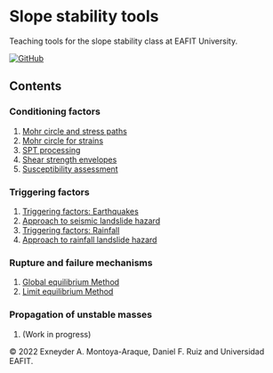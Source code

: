 # Slope stability tools

Teaching tools for the slope stability class at EAFIT University.

[![GitHub](https://img.shields.io/badge/jupyter-book-orange?style=for-the-badge&logo=jupyter&logoColor=orange)](https://appliedmechanics-eafit.github.io/slope_stability/)

## Contents

### Conditioning factors
1. [Mohr circle and stress paths](./notebooks/01_cond_factors/mohr_circles_and_stress_paths.ipynb)
1. [Mohr circle for strains](./notebooks/01_cond_factors/mohr_circles_for_strains.ipynb)
1. [SPT processing](./notebooks/01_cond_factors/spt_processing.ipynb)
1. [Shear strength envelopes](./notebooks/01_cond_factors/strength_envelopes.ipynb)
1. [Susceptibility assessment](./notebooks/01_cond_factors/landslide_susceptibility.ipynb)


### Triggering factors
1. [Triggering factors: Earthquakes](./notebooks/02_trigg_factors/infinite_slope_earthquake.ipynb)
1. [Approach to seismic landslide hazard](./notebooks/02_trigg_factors/infinite_slope_earthquake_spatial.ipynb)
1. [Triggering factors: Rainfall](./notebooks/02_trigg_factors/infinite_slope_rainfall.ipynb)
1. [Approach to rainfall landslide hazard](./notebooks/02_trigg_factors/infinite_slope_rainfall_spatial.ipynb)

### Rupture and failure mechanisms
1. [Global equilibrium Method](./notebooks/03_rupture/global_equilibrium_method.ipynb)
1. [Limit equilibrium Method](./notebooks/03_rupture/limit_equilibrium_method.ipynb)

### Propagation of unstable masses
1. (Work in progress)

© 2022 Exneyder A. Montoya-Araque, Daniel F. Ruiz and Universidad EAFIT.
